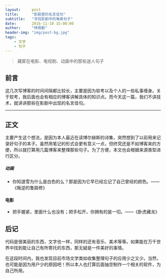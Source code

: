 ```yaml
---
layout:     post
title:      "影剧里的名言佳句"
subtitle:   "寻找影剧中的唯美句子"
date:       2016-11-10 15:00:00
author:     "林佩勤"
header-img: "img/post-bg.jpg"
tags:
    - 文学
    - 句子
---
```


> 藏匿在电影、电视剧、动画中的那些迷人句子


## 前言

这几次写博客的时间间隔都比较长，主要是因为软考以及个人的一些私事缠身。关于软考，我后面也会有相应的博客讲解具体的知识点。而今天这一篇，我们不讲技术，就讲讲那些在影剧中出现的名言佳句。

---

## 正文

主要产生这个想法，是因为本人最近在读博尔赫斯的诗集，突然想到了以前用来记录好句子的本子。虽然用笔记的形式会更有意义一点，但终究还是不如博客来的方便，所以就打算用几篇博客来整理那些句子。为了方便，本文也会根据来源类型进行区分。

##### 动画

- 你知道雪为什么是白色的么？那是因为它早已经忘记了自己曾经的颜色。——《叛逆的鲁路修》

#### **电影**

- 把手握紧，里面什么也没有；把手松开，你拥有的是一切。——《卧虎藏龙》

## 后记

代码是很美丽的东西，文字也一样，同样的还有音乐、美术等等。如果能在万千世界中找到能让自己有所寄托的东西，那无疑是一件美好的事情。

在这段时间内，我也发现目前市场文学类如收集整理句子的应用少之又少。当然，也可能是因为用户少的原因吧！所以本人也打算后面抽空制作一个相关的软件，为自己所用。